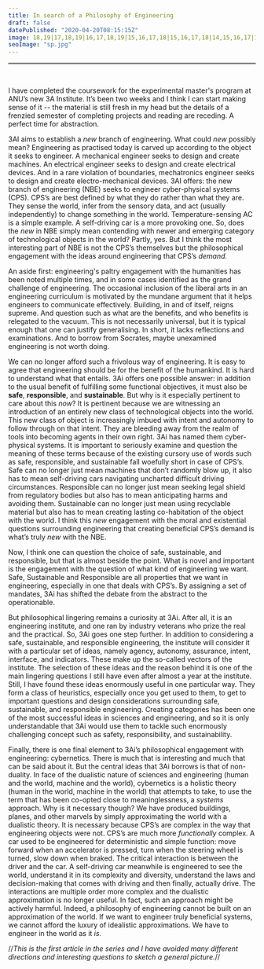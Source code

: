 ```yaml
---
title: In search of a Philosophy of Engineering
draft: false
datePublished: "2020-04-20T08:15:15Z"
image: 18,19|17,18,19|16,17,18,19|15,16,17,18|15,16,17,18|14,15,16,17|13,14,15,16,17|12,13,14,15,16|12,13,14,15|11,12,13,14,15|10,11,12,13,14|9,10,11,12,13|3,4,9,10,11,12,13|2,3,4,5,8,9,10,11,12|2,3,4,5,6,7,8,9,10,11|3,4,5,6,7,8,9,10,11|4,5,6,7,8,9,10|5,6,7,8,9|6,7,8|
seoImage: "sp.jpg"
---
```


<hr style="height:3px;border-width:0;color:gray;background-color:gray">
 <br />



I have completed the coursework for the experimental master's program at ANU’s new 3A Institute. It’s been two weeks and I think I can start making sense of it -- the material is still fresh in my head but the details of a frenzied semester of completing projects and reading are receding. A perfect time for abstraction.

3AI aims to establish a *new* branch of engineering. What could *new* possibly mean? Engineering as practised today is carved up according to the object it seeks to engineer. A mechanical engineer seeks to design and create machines. An electrical engineer seeks to design and create electrical devices. And in a rare violation of boundaries, mechatronics engineer seeks to design and create electro-mechanical devices. 3AI offers: the new branch of engineering (NBE) seeks to engineer cyber-physical systems (CPS). CPS’s are best defined by what they do rather than what they are. They sense the world, infer from the sensory data, and act (usually independently) to change something in the world. Temperature-sensing AC is a simple example. A self-driving car is a more provoking one. So, does the *new* in NBE simply mean contending with newer and emerging category of technological objects in the world? Partly, yes. But I think the most interesting part of NBE is not the CPS’s themselves but the philosophical engagement with the ideas around engineering that CPS’s *demand.*

An aside first: engineering's paltry engagement with the humanities has been noted multiple times, and in some cases identified as the grand challenge of engineering. The occasional inclusion of the liberal arts in an engineering curriculum is motivated by the mundane argument that it helps engineers to communicate effectively. Building, in and of itself, reigns supreme. And question such as what are the benefits, and who benefits is relegated to the vacuum. This is not necessarily universal, but it is typical enough that one can justify generalising. In short, it lacks reflections and examinations. And to borrow from Socrates, maybe unexamined engineering is not worth doing.

We can no longer afford such a frivolous way of engineering. It is easy to agree that engineering should be for the benefit of the humankind. It is hard to understand what that entails. 3Ai offers one possible answer: in addition to the usual benefit of fulfilling some functional objectives, it must also be **safe**, **responsible**, and **sustainable**. But why is it especially pertinent to care about this *now*? It is pertinent because we are witnessing an introduction of an entirely new class of technological objects into the world. This new class of object is increasingly imbued with intent and autonomy to follow through on that intent. They are bleeding away from the realm of tools into becoming agents in their own right. 3Ai has named them cyber-physical systems. It is important to seriously examine and question the meaning of these terms because of the existing cursory use of words such as safe, responsible, and sustainable fall woefully short in case of CPS’s. Safe can no longer just mean machines that don’t randomly blow up, it also has to mean self-driving cars navigating uncharted difficult driving circumstances. Responsible can no longer just mean seeking legal shield from regulatory bodies but also has to mean anticipating harms and avoiding them. Sustainable can no longer just mean using recyclable material but also has to mean creating lasting co-habitation of the object with the world. I think this *new* engagement with the moral and existential questions surrounding engineering that creating beneficial CPS’s demand is what’s truly *new* with the NBE.

Now, I think one can question the choice of safe, sustainable, and responsible, but that is almost beside the point. What is novel and important is the engagement with the question of what kind of engineering we want. Safe, Sustainable and Responsible are all properties that we want in engineering, especially in one that deals with CPS’s. By assigning a set of mandates, 3Ai has shifted the debate from the abstract to the operationable.

But philosophical lingering remains a curiosity at 3Ai. After all, it is an engineering institute, and one ran by industry veterans who prize the real and the practical. So, 3Ai goes one step further. In addition to considering a safe, sustainable, and responsible engineering, the institute will consider it with a particular set of ideas, namely agency, autonomy, assurance, intent, interface, and indicators. These make up the so-called vectors of the institute. The selection of these ideas and the reason behind it is one of the main lingering questions I still have even after almost a year at the institute. Still, I have found these ideas enormously useful in one particular way. They form a class of heuristics, especially once you get used to them, to get to important questions and design considerations surrounding safe, sustainable, and responsible engineering. Creating categories has been one of the most successful ideas in sciences and engineering, and so it is only understandable that 3Ai would use them to tackle such enormously challenging concept such as safety, responsibility, and sustainability.

Finally, there is one final element to 3Ai’s philosophical engagement with engineering: cybernetics. There is much that is interesting and much that can be said about it. But the central ideas that 3Ai borrows is that of non-duality. In face of the dualistic nature of sciences and engineering (human and the world, machine and the world), cybernetics is a holistic theory (human in the world, machine in the world) that attempts to take, to use the term that has been co-opted close to meaninglessness, a *systems* approach. Why is it necessary though? We have produced buildings, planes, and other marvels by simply approximating the world with a dualistic theory. It is necessary because CPS’s are complex in the way that engineering objects were not. CPS’s are much more *functionally* complex. A car used to be engineered for deterministic and simple function: move forward when an accelerator is pressed, turn when the steering wheel is turned, slow down when braked. The critical interaction is between the driver and the car. A self-driving car meanwhile is engineered to see the world, understand it in its complexity and diversity, understand the laws and decision-making that comes with driving and then finally, actually drive. The interactions are multiple order more complex and the dualistic approximation is no longer useful. In fact, such an approach might be actively harmful. Indeed, a philosophy of engineering cannot be built on an approximation of the world. If we want to engineer truly beneficial systems, we cannot afford the luxury of idealistic approximations. We have to engineer in the world as it *is.*

//*This is the first article in the series and I have avoided many different directions and interesting questions to sketch a general picture.*//
